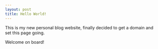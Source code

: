 ```yaml
---
layout: post
title: Hello World!
---
```


This is my new personal blog website, finally decided to get a domain and set this page going. 

Welcome on board!
